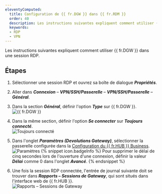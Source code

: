 ```yaml
---
eleventyComputed:
  title: Configuration de {{ fr.DGW }} dans {{ fr.RDM }}
  order: 40
  description: Les instructions suivantes expliquent comment utiliser {{ fr.DGW }} dans une session RDP.
  keywords:
  - RDP
  - VPN
---
```

Les instructions suivantes expliquent comment utiliser {{ fr.DGW }} dans une session RDP.

## Étapes 

1. Sélectionner une session RDP et ouvrez sa boîte de dialogue ***Propriétés***. 
1. Aller dans ***Connexion*** – ***VPN/SSH/Passerelle*** – ***VPN/SSH/Passerelle*** – ***Général***.
1. Dans la section ***Général***, définir l'option ***Type*** sur {{ fr.DGW }}.  
![{{ fr.DGW }}](/img/fr/hub/DGW0008.png)
1. Dans la même section, définir l'option ***Se connecter*** sur ***Toujours connecté***.  
![Toujours connecté](/img/fr/hub/DGW0009.png)
1. Dans l'onglet ***Paramètres (Devolutions Gateway)***, sélectionner la passerelle configurée dans la [Configuration du {{ fr.HUB }} Business](/fr/hub/dgw/hub-business-configuration/).  
![Paramètres](/img/fr/hub/DGW0007.png)
{% snippet icon.badgeInfo %}
Pour supprimer le délai de cinq secondes lors de l'ouverture d'une connexion, définir la valeur ***Délai*** comme 0 dans l'onglet ***Avancé***.
{% endsnippet %}  

6. Une fois la session RDP connectée, l'entrée de journal suivante doit se trouver dans ***Rapports – Sessions de Gateway***, qui sont situés dans l'interface web de {{ fr.HUB }}.  
![Rapports – Sessions de Gateway](/img/fr/hub/DGW0011.png)
